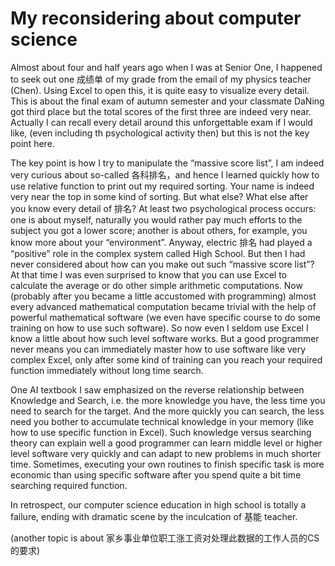 # My reconsidering about computer science

Almost about four and half years ago when I was at Senior One, I happened to seek out one 成绩单 of my grade from the email of my physics teacher (Chen). Using Excel to open this, it is quite easy to visualize every detail. This is about the final exam of autumn semester and your classmate DaNing got third place but the total scores of the first three are indeed very near. Actually I can recall every detail around this unforgettable exam if I would like, (even including th psychological activity then) but this is not the key point here. 

The key point is how I try to manipulate the “massive score list”, I am indeed very curious about so-called 各科排名，and hence I learned quickly how to use relative function to print out my required sorting. Your name is indeed very near the top in some kind of sorting. But what else? What else after you know every detail of 排名? At least two psychological process occurs: one is about myself, naturally you would rather pay much efforts to the subject you got a lower score; another is about others, for example, you know more about your “environment”. Anyway, electric 排名 had played a “positive” role in the complex system called High School. But then I had never considered about how can you make out such “massive score list”? At that time I was even surprised to know that you can use Excel to calculate the average or do other simple arithmetic computations. Now (probably after you became a little accustomed with programming) almost every advanced mathematical computation became trivial with the help of powerful mathematical software (we even have specific course to do some training on how to use such software). So now even I seldom use Excel I know a little about how such level software works. But a good programmer never means you can immediately master how to use software like very complex Excel, only after some kind of training can you reach your required function immediately without long time search.

One AI textbook I saw emphasized on the reverse relationship between Knowledge and Search, i.e. the more knowledge you have, the less time you need to search for the target. And the more quickly you can search, the less need you bother to accumulate technical knowledge in your memory (like how to use specific function in Excel). Such knowledge versus searching theory can explain well a good programmer can learn middle level or higher level software very quickly and can adapt to new problems in much shorter time. Sometimes, executing your own routines to finish specific task is more economic than using specific software after you spend quite a bit time searching required function.

In retrospect, our computer science education in high school is totally a failure, ending with dramatic scene by the inculcation of 基能 teacher.

(another topic is about 家乡事业单位职工涨工资对处理此数据的工作人员的CS的要求)     
